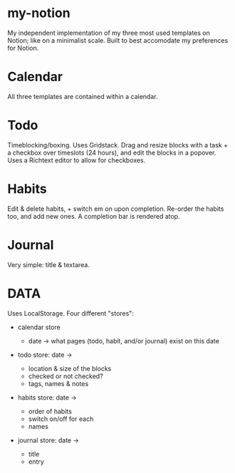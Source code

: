 # my-notion

My independent implementation of my three most used templates on Notion; like on a minimalist scale. Built to best accomodate my preferences for Notion.

# Calendar

All three templates are contained within a calendar.

# Todo

Timeblocking/boxing. Uses Gridstack. Drag and resize blocks with a task + a checkbox over timeslots (24 hours), and edit the blocks in a popover. Uses a Richtext editor to allow for checkboxes.

# Habits

Edit & delete habits, + switch em on upon completion. Re-order the habits too, and add new ones. A completion bar is rendered atop.

# Journal

Very simple: title & textarea.

# DATA

Uses LocalStorage. Four different "stores":
- calendar store
  - date -> what pages (todo, habit, and/or journal) exist on this date
  
- todo store: date ->
  - location & size of the blocks
  - checked or not checked?
  - tags, names & notes
 
- habits store: date ->
  - order of habits
  - switch on/off for each
  - names
 
 - journal store: date ->
    - title
    - entry
  
